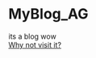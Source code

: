 # MyBlog_AG
its a blog wow <br>
<a href="https://andrehasgit.github.io/MyBlog_AG/">Why not visit it?</a>
